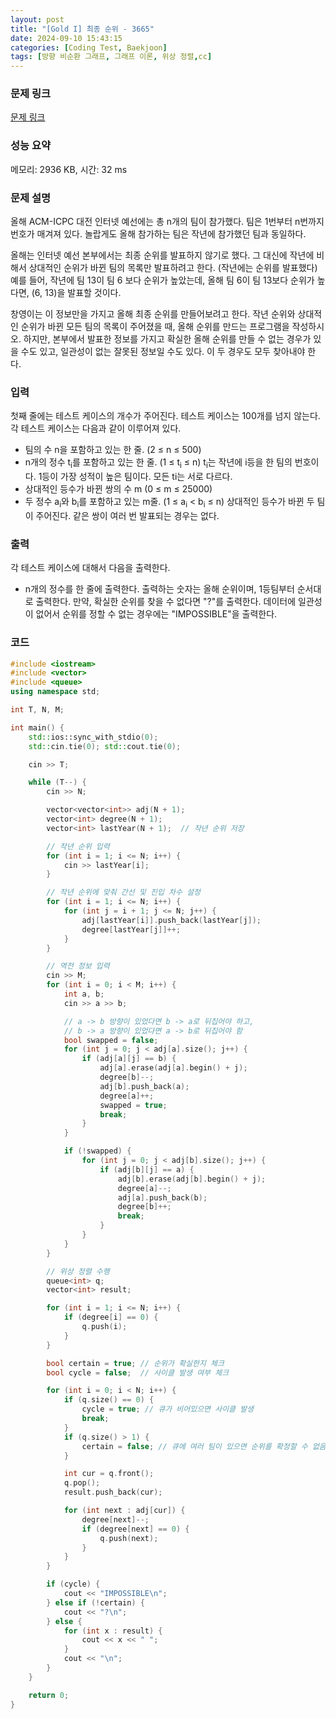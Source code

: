 ```yaml
---
layout: post
title: "[Gold I] 최종 순위 - 3665"
date: 2024-09-10 15:43:15
categories: [Coding Test, Baekjoon]
tags: [방향 비순환 그래프, 그래프 이론, 위상 정렬,cc]
---
```


### 문제 링크

[문제 링크](https://www.acmicpc.net/problem/3665)

### 성능 요약

메모리: 2936 KB, 시간: 32 ms

### 문제 설명

<p>올해 ACM-ICPC 대전 인터넷 예선에는 총 n개의 팀이 참가했다. 팀은 1번부터 n번까지 번호가 매겨져 있다. 놀랍게도 올해 참가하는 팀은 작년에 참가했던 팀과 동일하다.</p>

<p>올해는 인터넷 예선 본부에서는 최종 순위를 발표하지 않기로 했다. 그 대신에 작년에 비해서 상대적인 순위가 바뀐 팀의 목록만 발표하려고 한다. (작년에는 순위를 발표했다) 예를 들어, 작년에 팀 13이 팀 6 보다 순위가 높았는데, 올해 팀 6이 팀 13보다 순위가 높다면, (6, 13)을 발표할 것이다.</p>

<p>창영이는 이 정보만을 가지고 올해 최종 순위를 만들어보려고 한다. 작년 순위와 상대적인 순위가 바뀐 모든 팀의 목록이 주어졌을 때, 올해 순위를 만드는 프로그램을 작성하시오. 하지만, 본부에서 발표한 정보를 가지고 확실한 올해 순위를 만들 수 없는 경우가 있을 수도 있고, 일관성이 없는 잘못된 정보일 수도 있다. 이 두 경우도 모두 찾아내야 한다.</p>

### 입력

 <p>첫째 줄에는 테스트 케이스의 개수가 주어진다. 테스트 케이스는 100개를 넘지 않는다. 각 테스트 케이스는 다음과 같이 이루어져 있다.</p>

<ul>
	<li>팀의 수 n을 포함하고 있는 한 줄. (2 ≤ n ≤ 500)</li>
	<li>n개의 정수 t<sub>i</sub>를 포함하고 있는 한 줄. (1 ≤ t<sub>i</sub> ≤ n) t<sub>i</sub>는 작년에 i등을 한 팀의 번호이다. 1등이 가장 성적이 높은 팀이다. 모든 ti는 서로 다르다.</li>
	<li>상대적인 등수가 바뀐 쌍의 수 m (0 ≤ m ≤ 25000)</li>
	<li>두 정수 a<sub>i</sub>와 b<sub>i</sub>를 포함하고 있는 m줄. (1 ≤ a<sub>i</sub> < b<sub>i</sub> ≤ n) 상대적인 등수가 바뀐 두 팀이 주어진다. 같은 쌍이 여러 번 발표되는 경우는 없다.</li>
</ul>

### 출력

 <p>각 테스트 케이스에 대해서 다음을 출력한다.</p>

<ul>
	<li>n개의 정수를 한 줄에 출력한다. 출력하는 숫자는 올해 순위이며, 1등팀부터 순서대로 출력한다. 만약, 확실한 순위를 찾을 수 없다면 "?"를 출력한다. 데이터에 일관성이 없어서 순위를 정할 수 없는 경우에는 "IMPOSSIBLE"을 출력한다.</li>
</ul>

### 코드

```cc
#include <iostream>
#include <vector>
#include <queue>
using namespace std;

int T, N, M;

int main() {
	std::ios::sync_with_stdio(0);
	std::cin.tie(0); std::cout.tie(0);

	cin >> T;

	while (T--) {
		cin >> N;

		vector<vector<int>> adj(N + 1);
		vector<int> degree(N + 1);
		vector<int> lastYear(N + 1);  // 작년 순위 저장

		// 작년 순위 입력
		for (int i = 1; i <= N; i++) {
			cin >> lastYear[i];
		}

		// 작년 순위에 맞춰 간선 및 진입 차수 설정
		for (int i = 1; i <= N; i++) {
			for (int j = i + 1; j <= N; j++) {
				adj[lastYear[i]].push_back(lastYear[j]);
				degree[lastYear[j]]++;
			}
		}

		// 역전 정보 입력
		cin >> M;
		for (int i = 0; i < M; i++) {
			int a, b;
			cin >> a >> b;

			// a -> b 방향이 있었다면 b -> a로 뒤집어야 하고,
			// b -> a 방향이 있었다면 a -> b로 뒤집어야 함
			bool swapped = false;
			for (int j = 0; j < adj[a].size(); j++) {
				if (adj[a][j] == b) {
					adj[a].erase(adj[a].begin() + j);
					degree[b]--;
					adj[b].push_back(a);
					degree[a]++;
					swapped = true;
					break;
				}
			}

			if (!swapped) {
				for (int j = 0; j < adj[b].size(); j++) {
					if (adj[b][j] == a) {
						adj[b].erase(adj[b].begin() + j);
						degree[a]--;
						adj[a].push_back(b);
						degree[b]++;
						break;
					}
				}
			}
		}

		// 위상 정렬 수행
		queue<int> q;
		vector<int> result;

		for (int i = 1; i <= N; i++) {
			if (degree[i] == 0) {
				q.push(i);
			}
		}

		bool certain = true; // 순위가 확실한지 체크
		bool cycle = false;  // 사이클 발생 여부 체크

		for (int i = 0; i < N; i++) {
			if (q.size() == 0) {
				cycle = true; // 큐가 비어있으면 사이클 발생
				break;
			}
			if (q.size() > 1) {
				certain = false; // 큐에 여러 팀이 있으면 순위를 확정할 수 없음
			}

			int cur = q.front();
			q.pop();
			result.push_back(cur);

			for (int next : adj[cur]) {
				degree[next]--;
				if (degree[next] == 0) {
					q.push(next);
				}
			}
		}

		if (cycle) {
			cout << "IMPOSSIBLE\n";
		} else if (!certain) {
			cout << "?\n";
		} else {
			for (int x : result) {
				cout << x << " ";
			}
			cout << "\n";
		}
	}

	return 0;
}

```
